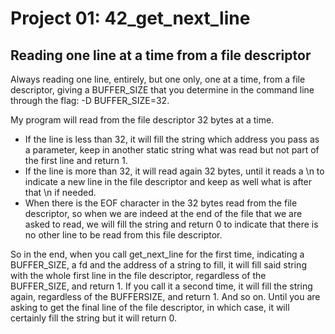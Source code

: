 #  Project 01: 42_get_next_line

## Reading one line at a time from a file descriptor

Always reading one line, entirely, but one only, one at a time, from a file descriptor, giving a BUFFER_SIZE that you determine in the command line through the flag: -D BUFFER_SIZE=32.

My program will read from the file descriptor 32 bytes at a time.
- If the line is less than 32, it will fill the string which address you pass as a parameter, keep in another static string what was read but not part of the first line and return 1.
- If the line is more than 32, it will read again 32 bytes, until it reads a \n to indicate a new line in the file descriptor and keep as well what is after that \n if needed.
- When there is the EOF character in the 32 bytes read from the file descriptor, so when we are indeed at the end of the file that we are asked to read, we will fill the string and return 0 to indicate that there is no other line to be read from this file descriptor.

So in the end, when you call get_next_line for the first time, indicating a BUFFER_SIZE, a fd and the address of a string to fill, it will fill said string with the whole first line in the file descriptor, regardless of the BUFFER_SIZE, and return 1. If you call it a second time, it will fill the string again, regardless of the BUFFERSIZE, and return 1. And so on. Until you are asking to get the final line of the file descriptor, in which case, it will certainly fill the string but it will return 0.
